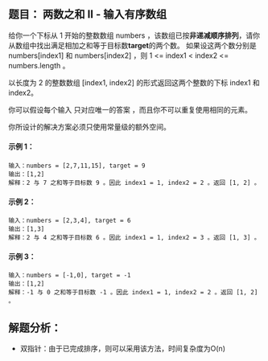 ## 题目： 两数之和 II - 输入有序数组
给你一个下标从 1 开始的整数数组 numbers ，该数组已按**非递减顺序排列**，请你从数组中找出满足相加之和等于目标数**target**的两个数。
如果设这两个数分别是 numbers[index1] 和 numbers[index2] ，则 1 <= index1 < index2 <= numbers.length 。

以长度为 2 的整数数组 [index1, index2] 的形式返回这两个整数的下标 index1 和 index2。

你可以假设每个输入 只对应唯一的答案 ，而且你不可以重复使用相同的元素。

你所设计的解决方案必须只使用常量级的额外空间。

#### 示例 1：

    输入：numbers = [2,7,11,15], target = 9
    输出：[1,2]
    解释：2 与 7 之和等于目标数 9 。因此 index1 = 1, index2 = 2 。返回 [1, 2] 。

#### 示例 2：

    输入：numbers = [2,3,4], target = 6
    输出：[1,3]
    解释：2 与 4 之和等于目标数 6 。因此 index1 = 1, index2 = 3 。返回 [1, 3] 。

#### 示例 3：

    输入：numbers = [-1,0], target = -1
    输出：[1,2]
    解释：-1 与 0 之和等于目标数 -1 。因此 index1 = 1, index2 = 2 。返回 [1, 2] 。

## 解题分析：

- 双指针：由于已完成排序，则可以采用该方法，时间复杂度为O(n)
